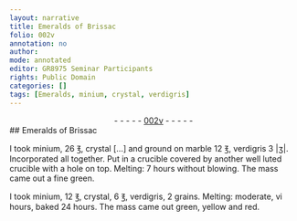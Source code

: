 ```yaml
---
layout: narrative
title: Emeralds of Brissac
folio: 002v
annotation: no
author:
mode: annotated
editor: GR8975 Seminar Participants
rights: Public Domain
categories: []
tags: [Emeralds, minium, crystal, verdigris]
---
```


 <div class="folio" align="center">- - - - - <a href="http://gallica.bnf.fr/ark:/12148/btv1b10500001g/f10.image" target="_blank">002v</a> - - - - - </div> 
## <span class="material">Emeralds</span> of <span class="name">Brissac</span>

   
I took <span class="material">minium</span>, 26 <span class="unit">℥</span>, <span class="material">crystal</span> […] and ground on <span class="material_format">marble</span> 12 <span class="unit">℥</span>, <span class="material">verdigris</span> 3 <span class="unit">|ʒ|</span>. Incorporated all together. Put in a <span class="tool">crucible</span> covered by another well luted <span class="tool">crucible with a hole on top</span>. Melting: 7 <span class="unit">hours</span> without blowing. The mass came out a fine green. 
 
I took <span class="material">minium</span>, 12 <span class="unit">℥</span>, <span class="material">crystal</span>, 6 <span class="unit">℥</span>, <span class="material">verdigris</span>, 2 <span class="unit">grains</span>. Melting: moderate, vi <span class="unit">hours</span>, baked 24 <span class="unit">hours</span>. The mass came out green, yellow and red. 
 